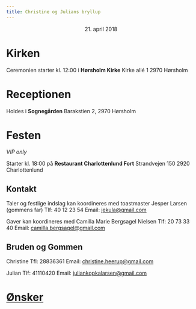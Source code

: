 ```yaml
---
title: Christine og Julians bryllup
---
```

<center>21. april 2018</center>

# Kirken
Ceremonien starter kl. 12:00 i **Hørsholm Kirke**
Kirke allé 1 2970 Hørsholm

# Receptionen
Holdes i **Sognegården** 
Barakstien 2, 2970 Hørsholm

# Festen
*VIP only*

Starter kl. 18:00 på **Restaurant Charlottenlund Fort**
Strandvejen 150 2920 Charlottenlund

## Kontakt

Taler og festlige indslag kan koordineres med toastmaster 
Jesper Larsen (gommens far)
Tlf: 40 12 23 54
Email: jekula@gmail.com

Gaver kan koordineres med 
Camilla Marie Bergsagel Nielsen
Tlf: 20 73 33 40
Email: camilla.bergsagel@gmail.com

## Bruden og Gommen
Christine
Tfl: 28836361
Email: christine.heerup@gmail.com

Julian
Tlf: 41110420
Email: juliankopkalarsen@gmail.com

# [Ønsker](ønsker.html)
